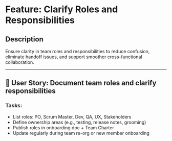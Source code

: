 # Feature: Clarify Roles and Responsibilities

## Description
Ensure clarity in team roles and responsibilities to reduce confusion, eliminate handoff issues, and support smoother cross-functional collaboration.

---

## 🧩 User Story: Document team roles and clarify responsibilities

### Tasks:
- List roles: PO, Scrum Master, Dev, QA, UX, Stakeholders
- Define ownership areas (e.g., testing, release notes, grooming)
- Publish roles in onboarding doc + Team Charter
- Update regularly during team re-org or new member onboarding
